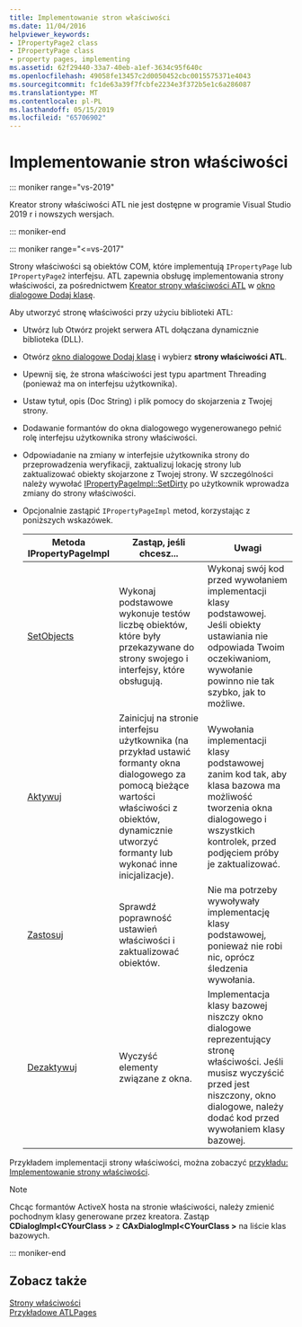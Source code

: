 ```yaml
---
title: Implementowanie stron właściwości
ms.date: 11/04/2016
helpviewer_keywords:
- IPropertyPage2 class
- IPropertyPage class
- property pages, implementing
ms.assetid: 62f29440-33a7-40eb-a1ef-3634c95f640c
ms.openlocfilehash: 49058fe13457c2d0050452cbc0015575371e4043
ms.sourcegitcommit: fc1de63a39f7fcbfe2234e3f372b5e1c6a286087
ms.translationtype: MT
ms.contentlocale: pl-PL
ms.lasthandoff: 05/15/2019
ms.locfileid: "65706902"
---
```

# <a name="implementing-property-pages"></a>Implementowanie stron właściwości

::: moniker range="vs-2019"

Kreator strony właściwości ATL nie jest dostępne w programie Visual Studio 2019 r i nowszych wersjach.

::: moniker-end

::: moniker range="<=vs-2017"

Strony właściwości są obiektów COM, które implementują `IPropertyPage` lub `IPropertyPage2` interfejsu. ATL zapewnia obsługę implementowania strony właściwości, za pośrednictwem [Kreator strony właściwości ATL](../atl/reference/atl-property-page-wizard.md) w [okno dialogowe Dodaj klasę](../ide/add-class-dialog-box.md).

Aby utworzyć stronę właściwości przy użyciu biblioteki ATL:

- Utwórz lub Otwórz projekt serwera ATL dołączana dynamicznie biblioteka (DLL).

- Otwórz [okno dialogowe Dodaj klasę](../ide/add-class-dialog-box.md) i wybierz **strony właściwości ATL**.

- Upewnij się, że strona właściwości jest typu apartment Threading (ponieważ ma on interfejsu użytkownika).

- Ustaw tytuł, opis (Doc String) i plik pomocy do skojarzenia z Twojej strony.

- Dodawanie formantów do okna dialogowego wygenerowanego pełnić rolę interfejsu użytkownika strony właściwości.

- Odpowiadanie na zmiany w interfejsie użytkownika strony do przeprowadzenia weryfikacji, zaktualizuj lokację strony lub zaktualizować obiekty skojarzone z Twojej strony. W szczególności należy wywołać [IPropertyPageImpl::SetDirty](../atl/reference/ipropertypageimpl-class.md#setdirty) po użytkownik wprowadza zmiany do strony właściwości.

- Opcjonalnie zastąpić `IPropertyPageImpl` metod, korzystając z poniższych wskazówek.

   |Metoda IPropertyPageImpl|Zastąp, jeśli chcesz...|Uwagi|
   |------------------------------|----------------------------------|-----------|
   |[SetObjects](../atl/reference/ipropertypageimpl-class.md#setobjects)|Wykonaj podstawowe wykonuje testów liczbę obiektów, które były przekazywane do strony swojego i interfejsy, które obsługują.|Wykonaj swój kod przed wywołaniem implementacji klasy podstawowej. Jeśli obiekty ustawiania nie odpowiada Twoim oczekiwaniom, wywołanie powinno nie tak szybko, jak to możliwe.|
   |[Aktywuj](../atl/reference/ipropertypageimpl-class.md#activate)|Zainicjuj na stronie interfejsu użytkownika (na przykład ustawić formanty okna dialogowego za pomocą bieżące wartości właściwości z obiektów, dynamicznie utworzyć formanty lub wykonać inne inicjalizacje).|Wywołania implementacji klasy podstawowej zanim kod tak, aby klasa bazowa ma możliwość tworzenia okna dialogowego i wszystkich kontrolek, przed podjęciem próby je zaktualizować.|
   |[Zastosuj](../atl/reference/ipropertypageimpl-class.md#apply)|Sprawdź poprawność ustawień właściwości i zaktualizować obiektów.|Nie ma potrzeby wywoływały implementację klasy podstawowej, ponieważ nie robi nic, oprócz śledzenia wywołania.|
   |[Dezaktywuj](../atl/reference/ipropertypageimpl-class.md#deactivate)|Wyczyść elementy związane z okna.|Implementacja klasy bazowej niszczy okno dialogowe reprezentujący stronę właściwości. Jeśli musisz wyczyścić przed jest niszczony, okno dialogowe, należy dodać kod przed wywołaniem klasy bazowej.|

Przykładem implementacji strony właściwości, można zobaczyć [przykładu: Implementowanie strony właściwości](../atl/example-implementing-a-property-page.md).

> [!NOTE]
> Chcąc formantów ActiveX hosta na stronie właściwości, należy zmienić pochodnym klasy generowane przez kreatora. Zastąp **CDialogImpl\<CYourClass >** z **CAxDialogImpl\<CYourClass >** na liście klas bazowych.

::: moniker-end

## <a name="see-also"></a>Zobacz także

[Strony właściwości](../atl/atl-com-property-pages.md)<br/>
[Przykładowe ATLPages](../overview/visual-cpp-samples.md)
